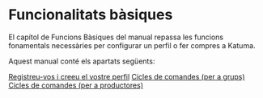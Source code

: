 # Funcionalitats bàsiques

El capítol de Funcions Bàsiques del manual repassa les funcions fonamentals necessàries per configurar un perfil o fer compres a Katuma.

Aquest manual conté els apartats següents:

[Registreu-vos i creeu el vostre perfil](register-and-create-your-profile.md)
[Cicles de comandes \(per a grups\)](basic-features/order-cycles-for-hubs.md)
[Cicles de comandes \(per a productores\)](basic-features/order-cycles-for-producers.md)
